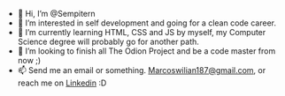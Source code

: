 - 👋 Hi, I’m @Sempitern
- 👀 I’m interested in self development and going for a clean code career.
- 🌱 I’m currently learning HTML, CSS and JS by myself, my Computer Science degree will probably go for another path.
- 💞️ I’m looking to finish all The Odion Project and be a code master from  now ;)
- 📫 Send me an email or something. Marcoswilian187@gmail.com, or reach me on <a href="https://www.linkedin.com/in/Marcoswq" target="_blank">Linkedin</a> :D
<!---
Sempitern/Sempitern is a ✨ special ✨ repository because its `README.md` (this file) appears on your GitHub profile.
You can click the Preview link to take a look at your changes.
--->
